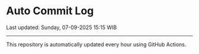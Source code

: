 # Auto Commit Log

Last updated: Sunday, 07-09-2025 15:15 WIB

---

This repository is automatically updated every hour using GitHub Actions.
